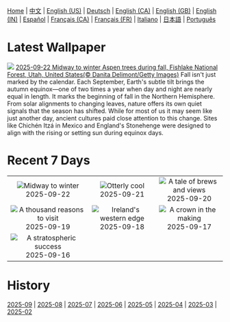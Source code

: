 [Home](../README.md) | [中文](zh-CN.md) | [English (US)](en-US.md) | [Deutsch](de-DE.md) | [English (CA)](en-CA.md) | [English (GB)](en-GB.md) | [English (IN)](en-IN.md) | [Español](es-ES.md) | [Français (CA)](fr-CA.md) | [Français (FR)](fr-FR.md) | [Italiano](it-IT.md) | [日本語](ja-JP.md) | [Português](pt-BR.md)

# Latest Wallpaper
![](https://www.bing.com/th?id=OHR.AspenEquinox_EN-CA5015758865_UHD.jpg)
[2025-09-22 Midway to winter Aspen trees during fall, Fishlake National Forest, Utah, United States(© Danita Delimont/Getty Images)](https://www.bing.com/th?id=OHR.AspenEquinox_EN-CA5015758865_UHD.jpg)
Fall isn't just marked by the calendar. Each September, Earth's subtle tilt brings the autumn equinox—one of two times a year when day and night are nearly equal in length. It marks the beginning of fall in the Northern Hemisphere. From solar alignments to changing leaves, nature offers its own quiet signals that the season has shifted. While for most of us it may seem like just another day, ancient cultures paid close attention to this change. Sites like Chichén Itzá in Mexico and England's Stonehenge were designed to align with the rising or setting sun during equinox days.

# Recent 7 Days
|  |  |  |
|:---:|:---:|:---:|
| ![](https://www.bing.com/th?id=OHR.AspenEquinox_EN-CA5015758865_400x240.jpg "Midway to winter") 2025-09-22 | ![](https://www.bing.com/th?id=OHR.IceOtters_EN-CA4744258157_400x240.jpg "Otterly cool") 2025-09-21 | ![](https://www.bing.com/th?id=OHR.OktoberfestSwing_EN-CA4280103942_400x240.jpg "A tale of brews and views") 2025-09-20 |
| ![](https://www.bing.com/th?id=OHR.ThousandIslands_EN-CA4060601894_400x240.jpg "A thousand reasons to visit") 2025-09-19 | ![](https://www.bing.com/th?id=OHR.DunquinIreland_EN-CA7995972934_400x240.jpg "Ireland's western edge") 2025-09-18 | ![](https://www.bing.com/th?id=OHR.YoungMoose_EN-CA9323513470_400x240.jpg "A crown in the making") 2025-09-17 |
| ![](https://www.bing.com/th?id=OHR.OzoneEarth_EN-CA7588653763_400x240.jpg "A stratospheric success") 2025-09-16 |  |  |

# History
[2025-09](../archives/wallpaper/en-CA/w_2025_09.md) | [2025-08](../archives/wallpaper/en-CA/w_2025_08.md) | [2025-07](../archives/wallpaper/en-CA/w_2025_07.md) | [2025-06](../archives/wallpaper/en-CA/w_2025_06.md) | [2025-05](../archives/wallpaper/en-CA/w_2025_05.md) | [2025-04](../archives/wallpaper/en-CA/w_2025_04.md) | [2025-03](../archives/wallpaper/en-CA/w_2025_03.md) | [2025-02](../archives/wallpaper/en-CA/w_2025_02.md)
